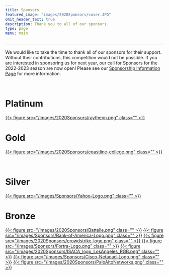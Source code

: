 ```yaml
---
title: Sponsors
featured_image: "images/2020Sponsors/cover.JPG"
omit_header_text: true
description: Thank you to all of our sponsors.
type: page
menu: main
---
```

<hr>

We would like to take the time to thank all of our sponsors for their support. Without their contributions, this competition would not be possible. If you are interested in sponsoring us for next year, our call for Sponsors for the 2022-2023 season are now open! Please see our [Sponsorship Information Page](/about/become-a-sponsor/) for more information.

<br>
<h1> Platinum </h1>
<a href="https://www.rtx.com/">{{< figure src="/images/2020Sponsors/raytheon.png" class="" >}}</a>

<br>
<h1> Gold </h1>

<a href="https://www.coastline.edu/">{{< figure src="/images/2020Sponsors/coastline-college.png" class="" >}}</a>

<br>
<h1> Silver </h1>
<a href="https://www.yahoo.com/">{{< figure src="/images/Sponsors/Yahoo-Logo.png" class="" >}}</a>
<br>
<h1> Bronze </h1>

<a href="https://www.battelle.org/">{{< figure src="/images/2020Sponsors/Battelle.png" class="" >}}</a>
<a href="https://www.bankofamerica.com/">{{< figure src="/images/Sponsors/Bank-of-America-Logo.png" class="" >}}</a>
<a href="https://www.crowdstrike.com/">{{< figure src="/images/2020Sponsors/crowdstrike-logo.png" class="" >}}</a>
<a href="https://www.fortra.com/">{{< figure src="/images/Sponsors/Fortra-Logo.png" class="" >}}</a>
<a href="https://isacala.org/">{{< figure src="/images/2020Sponsors/ISACA_logo_LosAngeles_RGB.png" class="" >}}</a>
<a href="https://www.netacad.com/">{{< figure src="/images/Sponsors/Cisco-Netacad-Logo.png" class="" >}}</a>
<a href="https://www.paloaltonetworks.com/">{{< figure src="/images/2020Sponsors/PaloAltoNetworks.png" class="" >}}</a>
